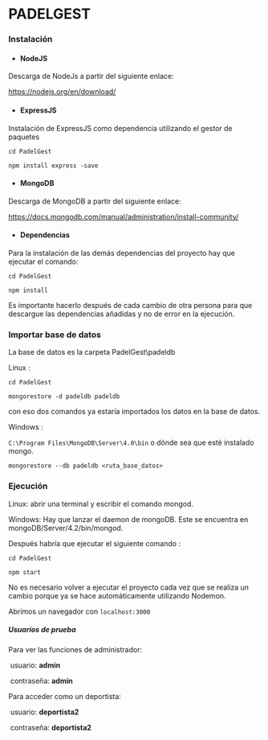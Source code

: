 # PADELGEST

### Instalación

* #### NodeJS

Descarga de NodeJs a partir del siguiente enlace: 

<https://nodejs.org/en/download/>



* #### ExpressJS

Instalación de ExpressJS como dependencia utilizando el gestor de paquetes 

` cd PadelGest `

`npm install express -save`



+ #### MongoDB

Descarga de MongoDB a partir del siguiente enlace:

<https://docs.mongodb.com/manual/administration/install-community/>



+ #### Dependencias

Para la instalación de las demás dependencias del proyecto hay que ejecutar el comando:

`cd PadelGest`

`npm install`

Es importante hacerlo después de cada cambio de otra persona para que descargue las dependencias añadidas y no de error en la ejecución.



### Importar base de datos
La base de datos es la carpeta PadelGest\padeldb

Linux :  

`cd PadelGest`

`mongorestore -d padeldb padeldb`

con eso dos comandos ya estaría importados los datos en la base de datos.

Windows : 

`C:\Program Files\MongoDB\Server\4.0\bin` o dónde sea que esté instalado mongo.

`mongorestore --db padeldb <ruta_base_datos>`



### Ejecución


Linux: abrir una terminal y escribir el comando mongod.

Windows: Hay que lanzar el daemon de mongoDB. Este se encuentra en mongoDB/Server/4.2/bin/mongod.

Después habría que ejecutar el siguiente comando :

`cd PadelGest`

`npm start`

No es necesario volver a ejecutar el proyecto cada vez que se realiza un cambio porque ya se hace automáticamente utilizando Nodemon.

Abrimos un navegador con `localhost:3000`

##### Usuarios de prueba

Para ver las funciones de administrador:

​	usuario: **admin**  

​	contraseña: **admin**

Para acceder como un deportista:

​	usuario: **deportista2**

​	contraseña: **deportista2**














